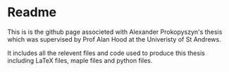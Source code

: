 # Readme

This is is the github page associeted with Alexander Prokopyszyn's thesis which was supervised by Prof Alan Hood at the Univeristy of St Andrews.

It includes all the relevent files and code used to produce this thesis including LaTeX files, maple files and python files.
